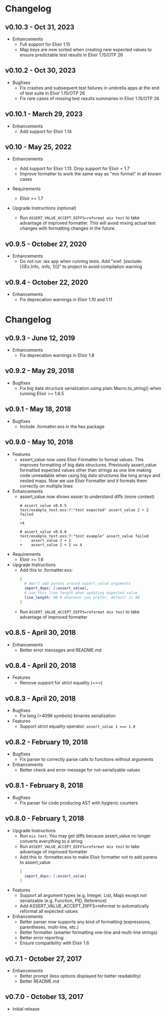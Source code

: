 # Changelog
## v0.10.3 - Oct 31, 2023

 * Enhancements
   * Full support for Elixir 1.15
   * Map keys are now sorted when creating new expected values to
     ensure predictable test results in Elixir 1.15/OTP 26

## v0.10.2 - Oct 30, 2023

 * Bugfixes
   * Fix crashes and subsequent test failures in umbrella apps at the end of
     test suite in Elixir 1.15/OTP 26
   * Fix rare cases of missing test results summaries in Elixir 1.15/OTP 26

## v0.10.1 - March 29, 2023

 * Enhancements
   * Add support for Elixir 1.14

## v0.10 - May 25, 2022

 * Enhancements
   * Add support for Elixir 1.13. Drop support for Elixir < 1.7
   * Improve formatter to work the same way as "mix format"
     in all known cases

 * Requirements
   * Elixir >= 1.7

 * Upgrade Instructions (optional)
   * Run `ASSERT_VALUE_ACCEPT_DIFFS=reformat mix test` to take advantage of
     improved formatter. This will avoid mixing actual test changes with
     formatting changes in the future.

## v0.9.5 - October 27, 2020

 * Enhancements
   * Do not run :iex app when running tests.
     Add "xref: [exclude: [{IEx.Info, :info, 1}]]" to project
     to avoid compilation warning

## v0.9.4 - October 22, 2020

 * Enhancements
   * Fix deprecation warnings in Elixir 1.10 and 1.11

# Changelog
## v0.9.3 - June 12, 2019

 * Enhancements
   * Fix deprecation warnings in Elixir 1.8

## v0.9.2 - May 29, 2018

 * Bugfixes
   * Fix big data structure serialization using plain Macro.to_string()
     when running Elixir >= 1.6.5

## v0.9.1 - May 18, 2018

 * Bugfixes
   * Include .formatter.exs in the hex package

## v0.9.0 - May 10, 2018

 * Features
   * assert_value now uses Elixir Formatter to format values. This improves
     formatting of big data structures. Previously assert_value formatted
     expected values other than strings as one line making code unreadable
     when using big data structures like long arrays and nested maps. Now
     we use Elixir Formatter and it formats them correctly on multiple lines
 * Enhancements
   * assert_value now shows easier to understand diffs (more context)
     ```
     # assert_value v0.8.5
     test/example_test.exs:7:"test expected" assert_value 2 + 2 failed
     -
     +4

     # assert_value v0.9.0
     test/example_test.exs:7:"test example" assert_value failed
     -    assert_value 2 + 2
     +    assert_value 2 + 2 == 4
     ```
 * Requirements
   * Elixir >= 1.6
 * Upgrade Instructions
   * Add this to .formatter.exs:
     ```elixir
     [
       # don't add parens around assert_value arguments
       import_deps: [:assert_value],
       # use this line length when updating expected value
       line_length: 98 # whatever you prefer, default is 98
     ]
     ```
   * Run `ASSERT_VALUE_ACCEPT_DIFFS=reformat mix test` to take advantage of
     improved formatter

## v0.8.5 - April 30, 2018

 * Enhancements
   * Better error messages and README.md

## v0.8.4 - April 20, 2018

 * Features
   * Remove support for strict equality (===)

## v0.8.3 - April 20, 2018

 * Bugfixes
   * Fix long (>4096 symbols) binaries serialization
 * Features
   * Support strict equality operator: `assert_value 1 === 1.0`

## v0.8.2 - February 19, 2018

 * Bugfixes
   * Fix parser to correctly parse calls to functions without arguments
 * Enhancements
   * Better check and error message for not-serializable values

## v0.8.1 - February 8, 2018

 * Bugfixes
   * Fix parser for code producing AST with hygienic counters

## v0.8.0 - February 1, 2018

 * Upgrade Instructions
   * Run `mix test`. You may get diffs because assert_value no longer converts
     everything to a string
   * Run `ASSERT_VALUE_ACCEPT_DIFFS=reformat mix test` to take advantage of
     improved formatter
   * Add this to .formatter.exs to make Elixir formatter not to add parens to
     assert_value
     ```elixir
     [
       import_deps: [:assert_value]
     ]
     ```
 * Features
   * Support all argument types (e.g. Integer, List, Map) except not
     serializable (e.g. Function, PID, Reference)
   * Add ASSERT_VALUE_ACCEPT_DIFFS=reformat to automatically reformat all
     expected values
 * Enhancements
   * Better parser now supports any kind of formatting (expressions,
     parentheses, multi-line, etc.)
   * Better formatter (smarter formatting one-line and multi-line strings)
   * Better error reporting
   * Ensure compatibility with Elixir 1.6

## v0.7.1 - October 27, 2017

 * Enhancements
   * Better prompt (less options displayed for better readability)
   * Better README.md

## v0.7.0 - October 13, 2017

 * Initial release
